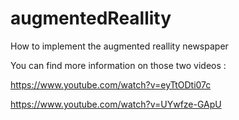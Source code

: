 # augmentedReallity
How to implement the augmented reallity newspaper

You can find more information on those two videos :

https://www.youtube.com/watch?v=eyTtODti07c

https://www.youtube.com/watch?v=UYwfze-GApU
